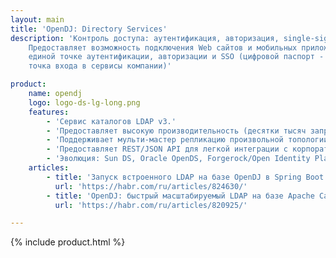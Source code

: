 ```yaml
---
layout: main
title: 'OpenDJ: Directory Services'
description: 'Контроль доступа: аутентификация, авторизация, single-sign-on, федерация.
    Предоставляет возможность подключения Web сайтов и мобильных приложений к
    единой точке аутентификации, авторизации и SSO (цифровой паспорт - единая
    точка входа в сервисы компании)'

product:
    name: opendj
    logo: logo-ds-lg-long.png
    features:
        - 'Сервис каталогов LDAP v3.'
        - 'Предоставляет высокую производительность (десятки тысяч запросов в секунду), доступность и масштабируемость для безопасного хранения цифровых учетных данных, организационно штатной структуры организаций и данных приложений.'
        - 'Поддерживает мульти-мастер репликацию произвольной топологии.'
        - 'Предоставляет REST/JSON API для легкой интеграции с корпоративными системами, мобильными приложениями и системами аудио и видеоконференцсвязи.'
        - 'Эволюция: Sun DS, Oracle OpenDS, Forgerock/Open Identity Platform OpenDJ'
    articles:
        - title: 'Запуск встроенного LDAP на базе OpenDJ в Spring Boot приложении'
          url: 'https://habr.com/ru/articles/824630/'
        - title: 'OpenDJ: быстрый масштабируемый LDAP на базе Apache Cassandra'
          url: 'https://habr.com/ru/articles/820925/'

---
```

{% include product.html %}